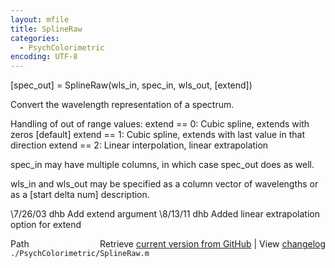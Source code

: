 ```yaml
---
layout: mfile
title: SplineRaw
categories:
  - PsychColorimetric
encoding: UTF-8
---
```


[spec\_out] = SplineRaw(wls\_in, spec\_in, wls\_out, [extend])

Convert the wavelength representation of a spectrum.

Handling of out of range values:
  extend == 0: Cubic spline, extends with zeros [default]
  extend == 1: Cubic spline, extends with last value in that direction
  extend == 2: Linear interpolation, linear extrapolation

spec\_in may have multiple columns, in which case spec\_out does as well.

wls\_in and wls\_out may be specified as a column vector of
wavelengths or as a [start delta num] description.

\7/26/03  dhb  Add extend argument
\8/13/11  dhb  Added linear extrapolation option for extend


<div class="code_header" style="text-align:right;">
  <span style="float:left;">Path&nbsp;&nbsp;</span> <span class="counter">Retrieve <a href=
  "https://raw.github.com/Psychtoolbox-3/Psychtoolbox-3/beta/./PsychColorimetric/SplineRaw.m">current version from GitHub</a> | View <a href=
  "https://github.com/Psychtoolbox-3/Psychtoolbox-3/commits/beta/./PsychColorimetric/SplineRaw.m">changelog</a></span>
</div>
<div class="code">
  <code>./PsychColorimetric/SplineRaw.m</code>
</div>
